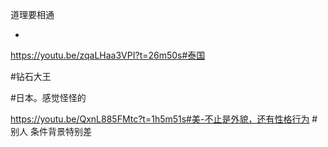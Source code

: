 
道理要相通








-

https://youtu.be/zqaLHaa3VPI?t=26m50s#泰国

#钻石大王

#日本。感觉怪怪的

https://youtu.be/QxnL885FMtc?t=1h5m51s#美-不止是外貌，还有性格行为 # 别人 条件背景特别差

